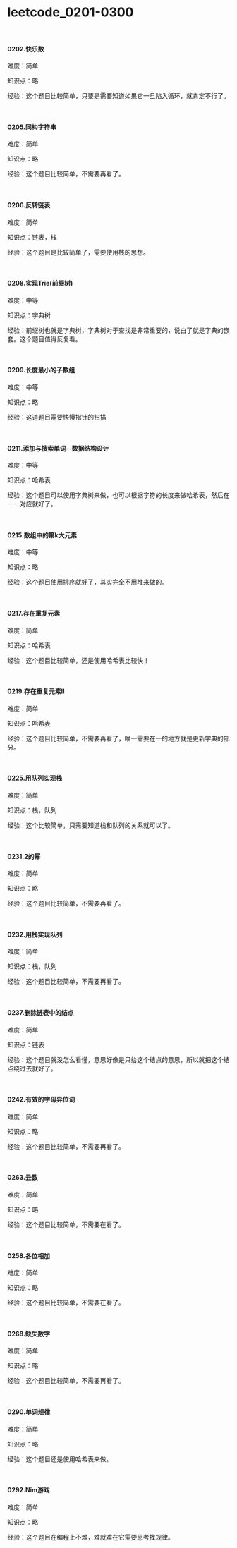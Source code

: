 # leetcode_0201-0300

<br/>

#### 0202.快乐数

难度：简单

知识点：略

经验：这个题目比较简单，只要是需要知道如果它一旦陷入循环，就肯定不行了。

<br/>

#### 0205.同构字符串

难度：简单

知识点：略

经验：这个题目比较简单，不需要再看了。

<br/>

#### 0206.反转链表

难度：简单

知识点：链表，栈

经验：这个题目是比较简单了，需要使用栈的思想。

<br/>

#### 0208.实现Trie(前缀树)

难度：中等

知识点：字典树

经验：前缀树也就是字典树，字典树对于查找是非常重要的，说白了就是字典的嵌套。这个题目值得反复看。

<br/>

#### 0209.长度最小的子数组

难度：中等

知识点：略

经验：这道题目需要快慢指针的扫描

<br/>

#### 0211.添加与搜索单词--数据结构设计

难度：中等

知识点：哈希表

经验：这个题目可以使用字典树来做，也可以根据字符的长度来做哈希表，然后在一一对应就好了。

<br/>

#### 0215.数组中的第k大元素

难度：中等

知识点：略

经验：这个题目使用排序就好了，其实完全不用堆来做的。

<br/>

#### 0217.存在重复元素

难度：简单

知识点：哈希表

经验：这个题目比较简单，还是使用哈希表比较快！

<br/>

#### 0219.存在重复元素Ⅱ

难度：简单

知识点：哈希表

经验：这个题目比较简单，不需要再看了，唯一需要在一的地方就是更新字典的部分。

<br/>

#### 0225.用队列实现栈

难度：简单

知识点：栈，队列

经验：这个比较简单，只需要知道栈和队列的关系就可以了。

<br/>

#### 0231.2的幂

难度：简单

知识点：略

经验：这个题目比较简单，不需要再看了。

<br/>

#### 0232.用栈实现队列

难度：简单

知识点：栈，队列

经验：这个题目比较简单，不需要再看了。

<br/>

#### 0237.删除链表中的结点

难度：简单

知识点：链表

经验：这个题目就没怎么看懂，意思好像是只给这个结点的意思，所以就把这个结点绕过去就好了。

<br/>

#### 0242.有效的字母异位词

难度：简单

知识点：略

经验：这个题目比较简单，不需要再看了。

<br/>

#### 0263.丑数

难度：简单

知识点：略

经验：这个题目比较简单，不需要在看了。

<br/>

#### 0258.各位相加

难度：简单

知识点：略

经验：这个题目比较简单，不需要在看了。

<br/>

#### 0268.缺失数字

难度：简单

知识点：略

经验：这个题目比较简单，不需要再看了。

<br/>

#### 0290.单词规律

难度：简单

知识点：略

经验：这个题目还是使用哈希表来做。

<br/>

#### 0292.Nim游戏

难度：简单

知识点：略

经验：这个题目在编程上不难，难就难在它需要思考找规律。









